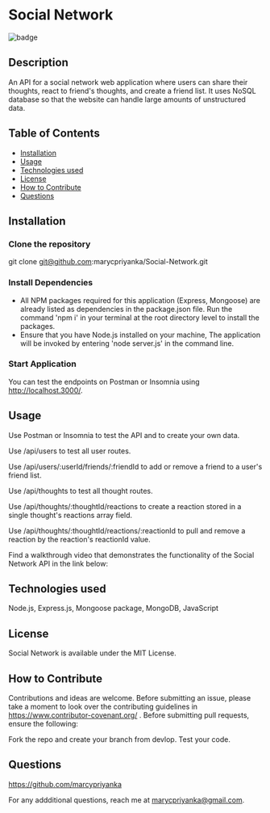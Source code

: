 # Social Network
![badge](https://img.shields.io/badge/MIT-License-blue.svg)

## Description

An API for a social network web application where users can share their thoughts, react to friend's thoughts, and create a friend list. It uses NoSQL database so that the website can handle large amounts of unstructured data.

## Table of Contents 

- [Installation](#installation)
- [Usage](#usage)
- [Technologies used](#technologies-used)
- [License](#license)
- [How to Contribute](#how-to-contribute)
- [Questions](#questions)

## Installation

### Clone the repository 
git clone git@github.com:marycpriyanka/Social-Network.git
   
### Install Dependencies
- All NPM packages required for this application (Express, Mongoose) are already listed as dependencies in the package.json file. Run the command 'npm i' in your terminal at the root directory level to install the packages.
- Ensure that you have Node.js installed on your machine, The application will be invoked by entering 'node server.js' in the command line.

### Start Application
You can test the endpoints on Postman or Insomnia using http://localhost.3000/.

## Usage

Use Postman or Insomnia to test the API and to create your own data. 

Use /api/users to test all user routes.

Use /api/users/:userId/friends/:friendId to add or remove a friend to a user's friend list.

Use /api/thoughts to test all thought routes.

Use /api/thoughts/:thoughtId/reactions to create a reaction stored in a single thought's reactions array field.

Use /api/thoughts/:thoughtId/reactions/:reactionId to pull and remove a reaction by the reaction's reactionId value.

Find a walkthrough video that demonstrates the functionality of the Social Network API in the link below:



##  Technologies used

Node.js, Express.js, Mongoose package, MongoDB, JavaScript

## License

Social Network is available under the MIT License.

## How to Contribute

Contributions and ideas are welcome. Before submitting an issue, please take a moment to look over the contributing guidelines in https://www.contributor-covenant.org/ . Before submitting pull requests, ensure the following:

Fork the repo and create your branch from devlop. Test your code.

## Questions

https://github.com/marcypriyanka

For any addditional questions, reach me at marycpriyanka@gmail.com.
